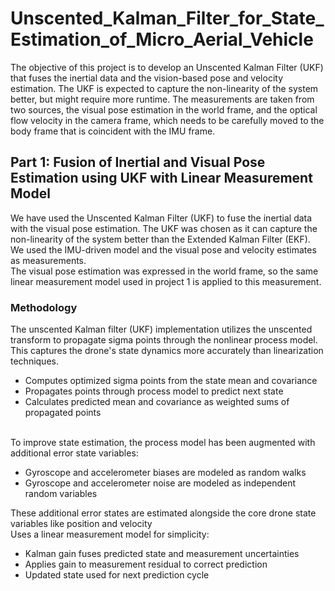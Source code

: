 # Unscented_Kalman_Filter_for_State_Estimation_of_Micro_Aerial_Vehicle

The objective of this project is to develop an Unscented Kalman Filter (UKF) that fuses the inertial data and the
vision-based pose and velocity estimation. The UKF is expected to capture the non-linearity of the system better,
but might require more runtime. The measurements are taken from two sources, the visual pose estimation in the
world frame, and the optical flow velocity in the camera frame, which needs to be carefully moved to the body frame
that is coincident with the IMU frame.

## Part 1: Fusion of Inertial and Visual Pose Estimation using UKF with Linear Measurement Model
We have used the Unscented Kalman Filter (UKF) to fuse the inertial data with the visual pose estimation. The
UKF was chosen as it can capture the non-linearity of the system better than the Extended Kalman Filter (EKF).
We used the IMU-driven model and the visual pose and velocity estimates as measurements.<br>
The visual pose estimation was expressed in the world frame, so the same linear measurement model used in project
1 is applied to this measurement.

### Methodology
The unscented Kalman filter (UKF) implementation utilizes the unscented transform to propagate sigma points through the nonlinear process model. This captures the drone's state dynamics more accurately than linearization techniques. <br>
  * Computes optimized sigma points from the state mean and covariance <br>
  * Propagates points through process model to predict next state <br>
  * Calculates predicted mean and covariance as weighted sums of propagated points
<br>
To improve state estimation, the process model has been augmented with additional error state variables: <br>

  * Gyroscope and accelerometer biases are modeled as random walks <br>
  * Gyroscope and accelerometer noise are modeled as independent random variables <br>
  
These additional error states are estimated alongside the core drone state variables like position and velocity
<br>
Uses a linear measurement model for simplicity:<br>
  * Kalman gain fuses predicted state and measurement uncertainties<br>
  * Applies gain to measurement residual to correct prediction<br>
  * Updated state used for next prediction cycle<br>
  
